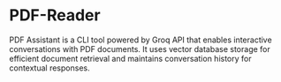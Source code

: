 # PDF-Reader
PDF Assistant is a CLI tool powered by Groq API that enables interactive conversations with PDF documents. It uses vector database storage for efficient document retrieval and maintains conversation history for contextual responses.
